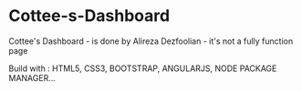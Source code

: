 # Cottee-s-Dashboard
Cottee's Dashboard - is done by Alireza Dezfoolian - it's not a fully function page

Build with : HTML5, CSS3, BOOTSTRAP, ANGULARJS, NODE PACKAGE MANAGER...

